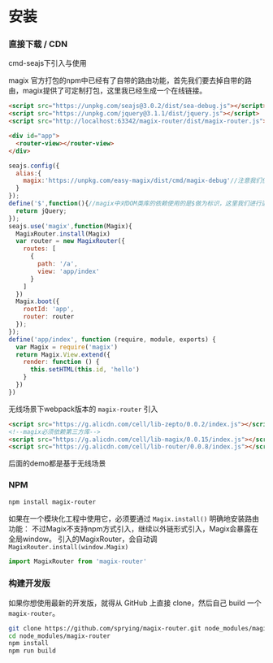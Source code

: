 # 安装

### 直接下载 / CDN

cmd-seajs下引入与使用

magix 官方打包的npm中已经有了自带的路由功能，首先我们要去掉自带的路由，magix提供了可定制打包，这里我已经生成一个在线链接。

``` html
<script src="https://unpkg.com/seajs@3.0.2/dist/sea-debug.js"></script>
<script src="https://unpkg.com/jquery@3.1.1/dist/jquery.js"></script>
<script src="http://localhost:63342/magix-router/dist/magix-router.js"></script>

<div id="app">
  <router-view></router-view>
</div>
```

```js
seajs.config({
  alias:{
    magix:'https://unpkg.com/easy-magix/dist/cmd/magix-debug'//注意我们使用的是dist中的cmd
  }
});
define('$',function(){//magix中对DOM类库的依赖使用的是$做为标识，这里我们进行适配
  return jQuery;
});
seajs.use('magix',function(Magix){
  MagixRouter.install(Magix)
  var router = new MagixRouter({
    routes: [
      {
        path: '/a',
        view: 'app/index'
      }
    ]
  })
  Magix.boot({
    rootId: 'app',
    router: router
  });
});
define('app/index', function (require, module, exports) {
  var Magix = require('magix')
  return Magix.View.extend({
    render: function () {
      this.setHTML(this.id, 'hello')
    }
  })
})
```

无线场景下webpack版本的 `magix-router` 引入

```html
<script src="https://g.alicdn.com/cell/lib-zepto/0.0.2/index.js"></script>
<!--magix必须依赖第三方库-->
<script src="https://g.alicdn.com/cell/lib-magix/0.0.15/index.js"></script>
<script src="https://g.alicdn.com/cell/lib-router/0.0.8/index.js"></script>
```

后面的demo都是基于无线场景

### NPM

``` bash
npm install magix-router
```

如果在一个模块化工程中使用它，必须要通过 `Magix.install()` 明确地安装路由功能：
不过Magix不支持npm方式引入，继续以外链形式引入，Magix会暴露在全局window。
引入的MagixRouter，会自动调 `MagixRouter.install(window.Magix)`

``` js
import MagixRouter from 'magix-router'
```

### 构建开发版

如果你想使用最新的开发版，就得从 GitHub 上直接 clone，然后自己 build 一个 `magix-router`。

``` bash
git clone https://github.com/sprying/magix-router.git node_modules/magix-router
cd node_modules/magix-router
npm install
npm run build
```

